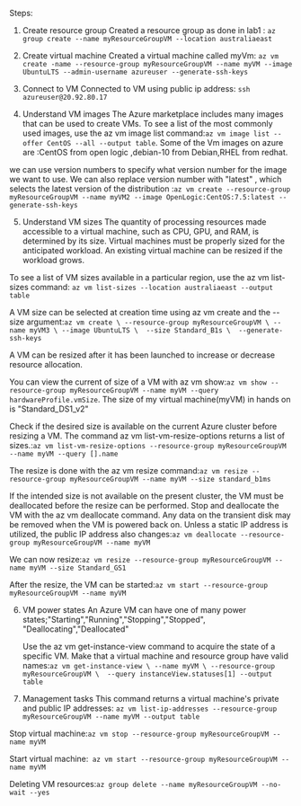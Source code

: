 Steps: 

1. Create resource group
  Created a resource group as done in lab1 : `az group create --name myResourceGroupVM --location australiaeast` 
2. Create virtual machine
  Created a virtual machine called myVm: `az vm create -name --resource-group myResourceGroupVM --name myVM --image UbuntuLTS --admin-username azureuser --generate-ssh-keys`
3. Connect to VM
  Connected to VM using public ip address: `ssh azureuser@20.92.80.17`

4. Understand VM images
  The Azure marketplace includes many images that can be used to create VMs.
  To see a list of the most commonly used images, use the az vm image list command:`az vm image list --offer CentOS --all --output table`.
    Some of the Vm images on azure are :CentOS from open logic ,debian-10 from Debian,RHEL from redhat.

  we can use version numbers to specify what version number for the image we want to use.
  We can also replace version number with "latest" , which selects the latest version of the distribution :`az vm create --resource-group myResourceGroupVM --name myVM2 --image OpenLogic:CentOS:7.5:latest --generate-ssh-keys`



5. Understand VM sizes
    The quantity of processing resources made accessible to a virtual machine, such as CPU, GPU, and RAM, is determined by its size. Virtual machines must be properly sized for the anticipated workload. An existing virtual machine can be resized if the workload grows.
  
  To see a list of VM sizes available in a particular region, use the az vm list-sizes command: `az vm list-sizes --location australiaeast --output table`

  A VM size can be selected at creation time using az vm create and the --size argument:`az vm create \ --resource-group myResourceGroupVM \ --name myVM3 \ --image UbuntuLTS \  --size Standard_B1s \  --generate-ssh-keys`

  A VM can be resized after it has been launched to increase or decrease resource allocation.

  You can view the current of size of a VM with az vm show:`az vm show --resource-group myResourceGroupVM --name myVM --query hardwareProfile.vmSize`. The size of my virtual machine(myVM) in hands on is "Standard_DS1_v2"

 Check if the desired size is available on the current Azure cluster before resizing a VM. The command az vm list-vm-resize-options returns a list of sizes.:`az vm list-vm-resize-options --resource-group myResourceGroupVM --name myVM --query [].name`

 The resize is done with the az vm resize command:`az vm resize --resource-group myResourceGroupVM --name myVM --size standard_b1ms`

 If the intended size is not available on the present cluster, the VM must be deallocated before the resize can be performed. Stop and deallocate the VM with the az vm deallocate command. Any data on the transient disk may be removed when the VM is powered back on. Unless a static IP address is utilized, the public IP address also changes:`az vm deallocate --resource-group myResourceGroupVM --name myVM`

We can now resize:`az vm resize --resource-group myResourceGroupVM --name myVM --size Standard_GS1`

After the resize, the VM can be started:`az vm start --resource-group myResourceGroupVM --name myVM`

6. VM power states
    An Azure VM can have one of many power states;"Starting","Running","Stopping","Stopped",
    "Deallocating","Deallocated"
    
    Use the az vm get-instance-view command to acquire the state of a specific VM. Make that a virtual machine and resource group have valid names:`az vm get-instance-view \ --name myVM \ --resource-group myResourceGroupVM \  --query instanceView.statuses[1] --output table`

7. Management tasks
This command returns a virtual machine's private and public IP addresses: `az vm list-ip-addresses --resource-group myResourceGroupVM --name myVM --output table`


Stop virtual machine:`az vm stop --resource-group myResourceGroupVM --name myVM`


Start virtual machine:` az vm start --resource-group myResourceGroupVM --name myVM`


Deleting VM resources:`az group delete --name myResourceGroupVM --no-wait --yes`
